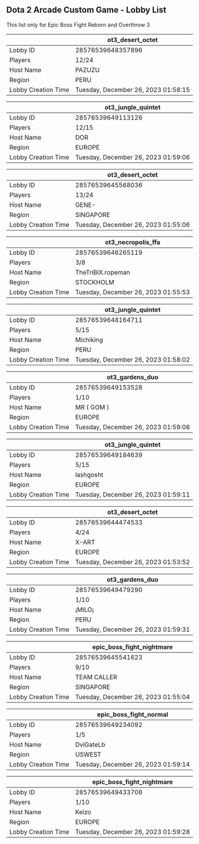 ## Dota 2 Arcade Custom Game - Lobby List

This list only for Epic Boss Fight Reborn and Overthrow 3

|  | ot3_desert_octet |
| ------ | ------ |
| Lobby ID | 28576539648357896 |
| Players | 12/24 |
| Host Name | PAZUZU |
| Region | PERU |
| Lobby Creation Time | Tuesday, December 26, 2023 01:58:15 |


|  | ot3_jungle_quintet |
| ------ | ------ |
| Lobby ID | 28576539649113126 |
| Players | 12/15 |
| Host Name | DOR |
| Region | EUROPE |
| Lobby Creation Time | Tuesday, December 26, 2023 01:59:06 |


|  | ot3_desert_octet |
| ------ | ------ |
| Lobby ID | 28576539645568036 |
| Players | 13/24 |
| Host Name | GENE- |
| Region | SINGAPORE |
| Lobby Creation Time | Tuesday, December 26, 2023 01:55:06 |


|  | ot3_necropolis_ffa |
| ------ | ------ |
| Lobby ID | 28576539646265119 |
| Players | 3/8 |
| Host Name | TheTriBiX.ropeman |
| Region | STOCKHOLM |
| Lobby Creation Time | Tuesday, December 26, 2023 01:55:53 |


|  | ot3_jungle_quintet |
| ------ | ------ |
| Lobby ID | 28576539648164711 |
| Players | 5/15 |
| Host Name | Michiking |
| Region | PERU |
| Lobby Creation Time | Tuesday, December 26, 2023 01:58:02 |


|  | ot3_gardens_duo |
| ------ | ------ |
| Lobby ID | 28576539649153528 |
| Players | 1/10 |
| Host Name | MR ( GOM ) |
| Region | EUROPE |
| Lobby Creation Time | Tuesday, December 26, 2023 01:59:08 |


|  | ot3_jungle_quintet |
| ------ | ------ |
| Lobby ID | 28576539649184639 |
| Players | 5/15 |
| Host Name | lashgosht |
| Region | EUROPE |
| Lobby Creation Time | Tuesday, December 26, 2023 01:59:11 |


|  | ot3_desert_octet |
| ------ | ------ |
| Lobby ID | 28576539644474533 |
| Players | 4/24 |
| Host Name | X-ART |
| Region | EUROPE |
| Lobby Creation Time | Tuesday, December 26, 2023 01:53:52 |


|  | ot3_gardens_duo |
| ------ | ------ |
| Lobby ID | 28576539649479290 |
| Players | 1/10 |
| Host Name | ¡MILO¡ |
| Region | PERU |
| Lobby Creation Time | Tuesday, December 26, 2023 01:59:31 |


|  | epic_boss_fight_nightmare |
| ------ | ------ |
| Lobby ID | 28576539645541623 |
| Players | 9/10 |
| Host Name | TEAM CALLER |
| Region | SINGAPORE |
| Lobby Creation Time | Tuesday, December 26, 2023 01:55:04 |


|  | epic_boss_fight_normal |
| ------ | ------ |
| Lobby ID | 28576539649234092 |
| Players | 1/5 |
| Host Name | DviGateLb |
| Region | USWEST |
| Lobby Creation Time | Tuesday, December 26, 2023 01:59:14 |


|  | epic_boss_fight_nightmare |
| ------ | ------ |
| Lobby ID | 28576539649433708 |
| Players | 1/10 |
| Host Name | Keizo |
| Region | EUROPE |
| Lobby Creation Time | Tuesday, December 26, 2023 01:59:28 |


